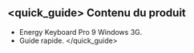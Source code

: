 ## <quick_guide> Contenu du produit 
- Energy Keyboard Pro 9 Windows 3G.
- Guide rapide. 
</quick_guide>
